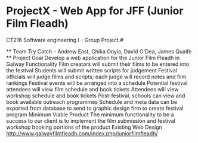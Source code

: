 # ProjectX - Web App for JFF (Junior Film Fleadh) #
  CT216 Software engineering I - Group Project.#


** Team Try Catch – Andrew East, Chika Onyia, David O'Dea, James Quaife **
Project Goal
Develop a web application for the Junior Film Fleadh in Galway
Functionality
Film creators will submit their films to be entered into the festival
Students will submit written scripts for judgement
Festival officials will judge films and scripts; each judge will record notes and film rankings
Festival events will be arranged into a schedule
Potential festival attendees will view film schedule and book tickets
Attendees will view workshop schedule and book tickets
Post-festival, schools can view and book available outreach programmes
Schedule and meta data can be exported from database to send to graphic design firm to create festival program
Minimum Viable Product
The minimum functionality to be a success to our client is to implement the film submission and festival workshop booking portions of the product 
Existing Web Design
http://www.galwayfilmfleadh.com/index.php/juniorfilmfleadh/
